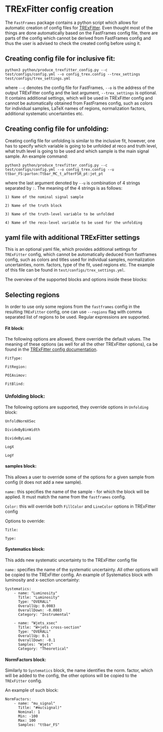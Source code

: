 # TRExFitter config creation

The ```FastFrames``` package contains a python script which allows for automatic creation of config files for [TRExFitter](https://trexfitter-docs.web.cern.ch/).
Even thought most of the things are done automatically based on the FastFrames config file, there are parts of the config which cannot be
derived from FastFrames config and thus the user is advised to check the created config before using it.

## Creating config file for inclusive fit:

```python3 python/produce_trexfitter_config.py --c test/configs/config.yml --o config_trex.config --trex_settings test/configs/trex_settings.yml```

where ```--c``` denotes the config file for FastFrames, ```--o``` is the address of the output TRExFitter config and the last argument, ```--trex_settings``` is optional. It contains additional settings, which will be used in TRExFitter config and cannot be automatically obtained from FastFrames config, such as colors for individual samples, LaTeX names of regions, normalization factors, additional systematic uncertainties etc.

## Creating config file for unfolding:

Creating config file for unfolding is similar to the inclusive fit, however, one has to specify which variable is going to be unfolded at reco and truth level, what truth level is going to be used and which sample is the main signal sample. An example command:

```python3 python/produce_trexfitter_config.py --c test/configs/config.yml --o config_trex.config --u ttbar_FS:parton:Ttbar_MC_t_afterFSR_pt:jet_pt```

where the last argument denoted by ```--u``` is combination of 4 strings separated by ```:```. The meaning of the 4 strings is as follows:

    1) Name of the nominal signal sample

    2) Name of the truth block

    3) Name of the truth-level variable to be unfolded

    4) Name of the reco-level variable to be used for the unfolding

## yaml file with additional TRExFitter settings

This is an optional yaml file, which provides additional settings for ```TRExFitter``` config, which cannot be automatically deduced from fastframes config, such as colors and titles used for individual samples, normalization uncertainties, norm. factors, type of the fit, used regions etc. The example of this file can be found in ```test/configs/trex_settings.yml```.

The overview of the supported blocks and options inside these blocks:

## Selecting regions

In order to use only some regions from the ```fastframes``` config in the resulting ```TRExFitter``` config, one can use ```--regions``` flag with comma separated list of regions to be used. Regular expressions are supported.

#### Fit block:

The following options are allowed, there override the default values. The meaning of these options (as well for all the other TRExFitter options), ca be found in the [TRExFitter config documentation](https://trexfitter-docs.web.cern.ch/trexfitter-docs/settings/).

  ```FitType:```

  ```FitRegion:```

  ```POIAsimov:```

  ```FitBlind:```

### Unfolding block:

The following options are supported, they override options in ```Unfolding``` block:

```UnfoldNormXSec```

```DivideByBinWidth```

```DivideByLumi```

```LogX```

```LogY```

#### samples block:

This allows a user to override some of the options for a given sample from config (it does not add a new sample).

```name:``` this specifies the name of the sample - for which the block will be applied. It must match the name from the ```fastframes``` config.

```Color:``` this will override both ```FillColor``` and ```LineColor``` options in TRExFitter config

Options to override:

```Title:```

```Type:```

#### Systematics block:

This adds new systematic uncertainty to the TRExFitter config file

```name:``` specifies the name of the systematic uncertainty. All other options will be copied to the TRExFitter config. An example of Systematics block with luminosity and x-section uncertainty:

```
Systematics:
    - name: "Luminosity"
      Title: "Luminosity"
      Type: "OVERALL"
      OverallUp: 0.0083
      OverallDown: -0.0083
      Category: "Instrumental"

    - name: "Wjets_xsec"
      Title: "W+jets cross-section"
      Type: "OVERALL"
      OverallUp: 0.1
      OverallDown: -0.1
      Samples: "Wjets"
      Category: "Theoretical"
```

#### NormFactors block:

Similarly to ```Systematics``` block, the name identifies the norm. factor, which will be added to the config, the other options will be copied to the ```TRExFitter``` config.

An example of such block:

```
NormFactors:
    - name: "mu_signal"
      Title: "#mu(signal)"
      Nominal: 1
      Min: -100
      Max: 100
      Samples: "ttbar_FS"
```